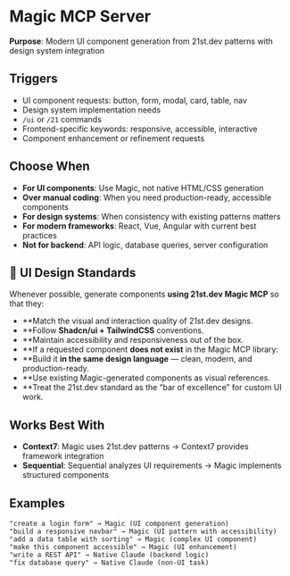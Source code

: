 # Magic MCP Server

**Purpose**: Modern UI component generation from 21st.dev patterns with design system integration

## Triggers
- UI component requests: button, form, modal, card, table, nav
- Design system implementation needs
- `/ui` or `/21` commands
- Frontend-specific keywords: responsive, accessible, interactive
- Component enhancement or refinement requests

## Choose When
- **For UI components**: Use Magic, not native HTML/CSS generation
- **Over manual coding**: When you need production-ready, accessible components
- **For design systems**: When consistency with existing patterns matters
- **For modern frameworks**: React, Vue, Angular with current best practices
- **Not for backend**: API logic, database queries, server configuration

## 🧩 UI Design Standards

Whenever possible, generate components **using 21st.dev Magic MCP** so that they:
- **Match the visual and interaction quality of 21st.dev designs.
- **Follow **Shadcn/ui + TailwindCSS** conventions.
- **Maintain accessibility and responsiveness out of the box.
- **If a requested component **does not exist** in the Magic MCP library:
- **Build it **in the same design language** — clean, modern, and production-ready.
- **Use existing Magic-generated components as visual references.
- **Treat the 21st.dev standard as the “bar of excellence” for custom UI work.

## Works Best With
- **Context7**: Magic uses 21st.dev patterns → Context7 provides framework integration
- **Sequential**: Sequential analyzes UI requirements → Magic implements structured components

## Examples
```
"create a login form" → Magic (UI component generation)
"build a responsive navbar" → Magic (UI pattern with accessibility)
"add a data table with sorting" → Magic (complex UI component)
"make this component accessible" → Magic (UI enhancement)
"write a REST API" → Native Claude (backend logic)
"fix database query" → Native Claude (non-UI task)
```